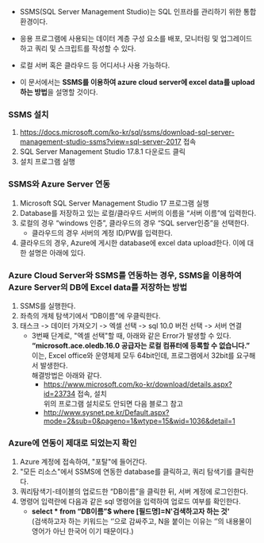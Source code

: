 * SSMS(SQL Server Management Studio)는 SQL 인프라를 관리하기 위한 통합 환경이다.

* 응용 프로그램에 사용되는 데이터 계층 구성 요소를 배포, 모니터링 및 업그레이드 하고 쿼리 및 스크립트를 작성할 수 있다.

* 로컬 서버 혹은 클라우드 등 어디서나 사용 가능하다.

* 이 문서에서는 **SSMS를 이용하여 azure cloud server에 excel data를 upload하는 방법**을 설명할 것이다.

### SSMS 설치
1.	https://docs.microsoft.com/ko-kr/sql/ssms/download-sql-server-management-studio-ssms?view=sql-server-2017 접속
2.	SQL Server Management Studio 17.8.1 다운로드 클릭
3.	설치 프로그램 실행

### SSMS와 Azure Server 연동
1. Microsoft SQL Server Management Studio 17 프로그램 실행
2. Database를 저장하고 있는 로컬/클라우드 서버의 이름을 “서버 이름”에 입력한다.
3. 로컬의 경우 “windows 인증”, 클라우드의 경우 “SQL server인증”을 선택한다.
    + 클라우드의 경우 서버의 계정 ID/PW를 입력한다.
4. 클라우드의 경우, Azure에 게시한 database에 excel data upload한다. 이에 대한 설명은 아래에 있다.

### Azure Cloud Server와 SSMS를 연동하는 경우, SSMS을 이용하여 Azure Server의 DB에 Excel data를 저장하는 방법
1. SSMS를 실행한다.
2. 좌측의 개체 탐색기에서 “DB이름”에 우클릭한다.
3. 태스크 -> 데이터 가져오기 -> 엑셀 선택 -> sql 10.0 버전 선택 -> 서버 연결
    - 3번째 단계로, "엑셀 선택"할 때, 아래와 같은 Error가 발생할 수 있다. <br>
      **“microsoft.ace.oledb.16.0 공급자는 로컬 컴퓨터에 등록할 수 없습니다.”** <br>
      이는, Excel office와 운영체제 모두 64bit인데, 프로그램에서 32bit를 요구해서 발생한다. <br>
      해결방법은 아래와 같다.
        +	https://www.microsoft.com/ko-kr/download/details.aspx?id=23734  접속, 설치 <br>
          위의 프로그램 설치로도 안되면 다음 블로그 참고
        +	http://www.sysnet.pe.kr/Default.aspx?mode=2&sub=0&pageno=1&wtype=15&wid=1036&detail=1 

### Azure에 연동이 제대로 되었는지 확인
1. Azure 계정에 접속하여, "포탈"에 들어간다.
2. "모든 리소스"에서 SSMS에 연동한 database를 클릭하고, 쿼리 탐색기를 클릭한다.
3. 쿼리탐색기-테이블의 업로드한 “DB이름”을 클릭한 뒤, 서버 계정에 로그인한다.
4. 명령어 입력란에 다음과 같은 sql 명령어을 입력하여 업로드 여부를 확인한다.
    + **select * from “DB이름”$ where [필드명]=N'검색하고자 하는 것'** <br>
      (검색하고자 하는 키워드는 ‘’으로 감싸주고, N을 붙이는 이유는 ‘’의 내용물이 영어가 아닌 한국어 이기 때문이다.)
